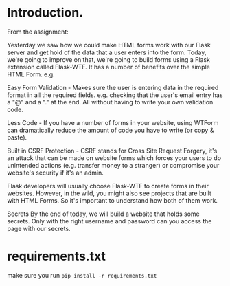 # Introduction.
From the assignment:

Yesterday we saw how we could make HTML forms work with our Flask server and get hold of the data that a user enters into the form. Today, we're going to improve on that, we're going to build forms using a Flask extension called Flask-WTF. It has a number of benefits over the simple HTML Form. e.g.

Easy Form Validation - Makes sure the user is entering data in the required format in all the required fields. e.g. checking that the user's email entry has a "@" and a "." at the end. All without having to write your own validation code.

Less Code - If you have a number of forms in your website, using WTForm can dramatically reduce the amount of code you have to write (or copy & paste).

Built in CSRF Protection - CSRF stands for Cross Site Request Forgery, it's an attack that can be made on website forms which forces your users to do unintended actions (e.g. transfer money to a stranger) or compromise your website's security if it's an admin.

Flask developers will usually choose Flask-WTF to create forms in their websites. However, in the wild, you might also see projects that are built with HTML Forms. So it's important to understand how both of them work.



Secrets
By the end of today, we will build a website that holds some secrets. Only with the right username and password can you access the page with our secrets.


# requirements.txt
make sure you run `pip install -r requirements.txt`

